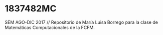 # 1837482MC
SEM AGO-DIC 2017 // Repositorio de María Luisa Borrego para la clase de Matemáticas Computacionales de la FCFM.
